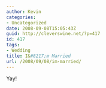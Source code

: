 ```yaml
---
author: Kevin
categories:
- Uncategorized
date: 2008-09-08T15:05:43Z
guid: http://cleverswine.net/?p=417
id: 417
tags:
- Wedding
title: I&#8217;m Married
url: /2008/09/08/im-married/
---
```


Yay!